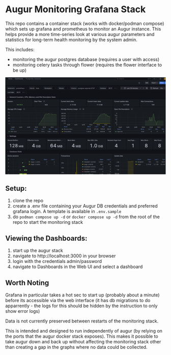 # Augur Monitoring Grafana Stack
This repo contains a container stack (works with docker/podman compose) which sets up grafana and prometheus to monitor an Augur instance. This helps provide a more time-series look at various augur parameters and statistics for long-term health monitoring by the system admin.

This includes:
- monitoring the augur postgres database (requires a user with access)
- monitoring celery tasks through flower (requires the flower interface to be up)


![A screenshot of the dashboard](./docs/screenshot.png)



## Setup:
1. clone the repo
2. create a .env file containing your Augur DB credentials and preferred grafana login. A template is available in `.env.sample`
3. do `podman compose up -d` or `docker compose up -d` from the root of the repo to start the monitoring stack

## Viewing the Dashboards:

1. start up the augur stack
2. navigate to http://localhost:3000 in your browser
3. login with the credentials admin/password
4. navigate to Dashboards in the Web UI and select a dashboard


## Worth Noting

Grafana in particular takes a hot sec to start up (probably about a minute) before its accessible via the web interface (it has db migrations to do apparrently - the logs for this should be hidden by the instruction to only show error logs)

Data is not currently preserved between restarts of the monitoring stack.

This is intended and designed to run independently of augur (by relying on the ports that the augur docker stack exposes). This makes it possible to take augur down and back up without affecting the monitoring stack other than creating a gap in the graphs where no data could be collected.
